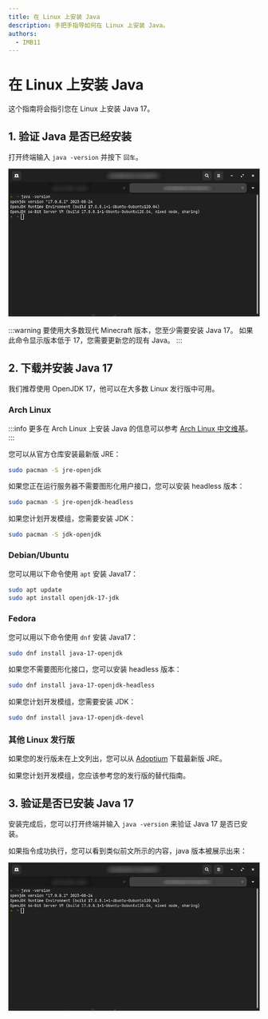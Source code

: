 ```yaml
---
title: 在 Linux 上安装 Java
description: 手把手指导如何在 Linux 上安装 Java。
authors:
  - IMB11
---
```


# 在 Linux 上安装 Java

这个指南将会指引您在 Linux 上安装 Java 17。

## 1. 验证 Java 是否已经安装

打开终端输入 `java -version` 并按下 `回车`。

![输入 "java -version" 的终端](/assets/players/installing-java/linux-java-version.png)

:::warning
要使用大多数现代 Minecraft 版本，您至少需要安装 Java 17。 如果此命令显示版本低于 17，您需要更新您的现有 Java。
:::

## 2. 下载并安装 Java 17

我们推荐使用 OpenJDK 17，他可以在大多数 Linux 发行版中可用。

### Arch Linux

:::info
更多在 Arch Linux 上安装 Java 的信息可以参考 [Arch Linux 中文维基](https://wiki.archlinuxcn.org/wiki/Java)。
:::

您可以从官方仓库安装最新版 JRE：

```sh
sudo pacman -S jre-openjdk
```

如果您正在运行服务器不需要图形化用户接口，您可以安装 headless 版本：

```sh
sudo pacman -S jre-openjdk-headless
```

如果您计划开发模组，您需要安装 JDK：

```sh
sudo pacman -S jdk-openjdk
```

### Debian/Ubuntu

您可以用以下命令使用 `apt` 安装 Java17：

```sh
sudo apt update
sudo apt install openjdk-17-jdk
```

### Fedora

您可以用以下命令使用 `dnf` 安装 Java17：

```sh
sudo dnf install java-17-openjdk
```

如果您不需要图形化接口，您可以安装 headless 版本：

```sh
sudo dnf install java-17-openjdk-headless
```

如果您计划开发模组，您需要安装 JDK：

```sh
sudo dnf install java-17-openjdk-devel
```

### 其他 Linux 发行版

如果您的发行版未在上文列出，您可以从 [Adoptium](https://adoptium.net/zh-CN/temurin/) 下载最新版 JRE。

如果您计划开发模组，您应该参考您的发行版的替代指南。

## 3. 验证是否已安装 Java 17

安装完成后，您可以打开终端并输入 `java -version` 来验证 Java 17 是否已安装。

如果指令成功执行，您可以看到类似前文所示的内容，java 版本被展示出来：

![输入 "java -version" 的终端](/assets/players/installing-java/linux-java-version.png)
